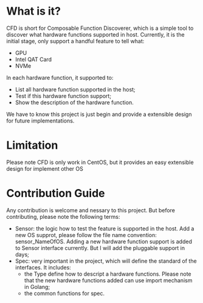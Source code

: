 # What is it?
CFD is short for Composable Function Discoverer, which is a simple tool to discover what hardware functions supported in host. Currently, it is the initial stage, only support a handful feature to tell what:

* GPU
* Intel QAT Card
* NVMe 

In each hardware function, it supported to:

* List all hardware function supported in the host;
* Test if this hardware function support;
* Show the description of the hardware function. 

We have to know this project is just begin and provide a extensible design for future implementations. 

# Limitation
Please note CFD is only work in CentOS, but it provides an easy extensible design for implement other OS

# Contribution Guide
Any contribution is welcome and nessary to this project. But before contributing, please note the following terms:

* Sensor: the logic how to test the feature is supported in the host. Add a new OS supprot, please follow the file name convention: sensor_NameOfOS. Adding a new hardware function support is added to Sensor interface currently. But I will add the pluggable support in days;
* Spec: very important in the project, which will define the standard of the interfaces. It includes:
    * the Type define how to descript a hardware functions. Please note that the new hardware functions added can use import mechanism in Golang;
    * the common functions for spec.